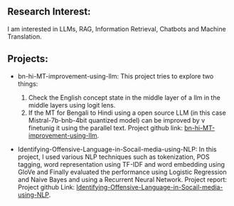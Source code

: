 ## Research Interest:
I am interested in LLMs, RAG, Information Retrieval, Chatbots and Machine Translation.

## Projects:
* bn-hi-MT-improvement-using-llm:
  This project tries to explore two things:
  1. Check the English concept state in the middle layer of a llm in the middle layers using logit lens.
  2. If the MT for Bengali to Hindi using a open source LLM (in this case Mistral-7b-bnb-4bit quantized model) can be improved by     v 
  finetunig   it using the parallel text.
  Project github link: [bn-hi-MT-improvement-using-llm](https://github.com/arafat04/bn-hi-MT-improvement-using-llm).

* Identifying-Offensive-Language-in-Socail-media-using-NLP:
  In this project, I used various NLP techniques such as tokenization, POS tagging, word representation using TF-IDF and word embedding    using GloVe and Finally evaluated the performance using Logistic Regression and Naive Bayes and using a Recurrent Neural Network.
  Project report: Project github Link:  [Identifying-Offensive-Language-in-Socail-media-using-NLP](https://github.com/arafat04/Identifying-Offensive-Language-in-Socail-media-using-NLP).
  

